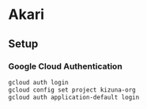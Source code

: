 # Akari

## Setup

### Google Cloud Authentication

```bash
gcloud auth login
gcloud config set project kizuna-org
gcloud auth application-default login
```
